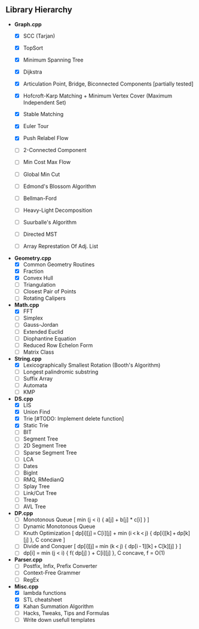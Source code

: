 Library Hierarchy
-----------------

  - **Graph.cpp**
    - [x] SCC (Tarjan)
    - [x] TopSort
    - [x] Minimum Spanning Tree
    - [x] Dijkstra
    - [x] Articulation Point, Bridge, Biconnected Components [partially tested]
    - [x] Hofcroft-Karp Matching + Minimum Vertex Cover (Maximum Independent Set)
    - [x] Stable Matching
    - [x] Euler Tour
    - [x] Push Relabel Flow
    - [ ] 2-Connected Component
    - [ ] Min Cost Max Flow
    - [ ] Global Min Cut
    - [ ] Edmond's Blossom Algorithm
    - [ ] Bellman-Ford
    - [ ] Heavy-Light Decomposition
    - [ ] Suurballe's Algorithm
    - [ ] Directed MST
    - [ ] Array Represtation Of Adj. List


  - **Geometry.cpp**
    - [x] Common Geometry Routines
    - [x] Fraction
    - [x] Convex Hull
    - [ ] Triangulation
    - [ ] Closest Pair of Points
    - [ ] Rotating Calipers
    
  - **Math.cpp**
    - [x] FFT
    - [ ] Simplex
    - [ ] Gauss-Jordan
    - [ ] Extended Euclid
    - [ ] Diophantine Equation
    - [ ] Reduced Row Echelon Form
    - [ ] Matrix Class
    
  - **String.cpp**
    - [x] Lexicographically Smallest Rotation (Booth's Algorithm)
    - [ ] Longest palindromic substring
    - [ ] Suffix Array
    - [ ] Automata
    - [ ] KMP
    
  - **DS.cpp**
    - [x] LIS
    - [x] Union Find
    - [x] Trie [#TODO: Implement delete function]
    - [x] Static Trie
    - [ ] BIT
    - [ ] Segment Tree
    - [ ] 2D Segment Tree
    - [ ] Sparse Segment Tree
    - [ ] LCA
    - [ ] Dates
    - [ ] BigInt
    - [ ] RMQ, RMedianQ
    - [ ] Splay Tree
    - [ ] Link/Cut Tree
    - [ ] Treap
    - [ ] AVL Tree

  - **DP.cpp**
    - [ ] Monotonous Queue [ min (j < i) { a[j] + b[j] * c[i] } ]
    - [ ] Dynamic Monotonous Queue
    - [ ] Knuth Optimization [ dp[i][j] = C[i][j] + min (i < k < j) { dp[i][k] + dp[k][j] }, C concave ]
    - [ ] Divide and Conquer [ dp[i][j] = min (k < j) { dp[i - 1][k] + C[k][j] } ]
    - [ ] dp[i] = min (j < i) { f( dp[j] ) + C[i][j] }, C concave, f = O(1)

  - **Parser.cpp**
    - [ ] Postfix, Infix, Prefix Converter
    - [ ] Context-Free Grammer
    - [ ] RegEx
    
  - **Misc.cpp**
    - [x] lambda functions
    - [x] STL cheatsheet
    - [x] Kahan Summation Algorithm
    - [ ] Hacks, Tweaks, Tips and Formulas
    - [ ] Write down usefull templates
